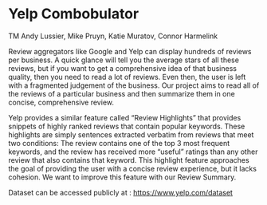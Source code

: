 # Yelp Combobulator

TM Andy Lussier, Mike Pruyn, Katie Muratov, Connor Harmelink

Review aggregators like Google and Yelp can display hundreds of reviews per business. A quick glance will tell you the average stars of all these reviews, but if you want to get a comprehensive idea of that business quality, then you need to read a lot of reviews. Even then, the user is left with a fragmented judgement of the business. Our project aims to read all of the reviews of a particular business and then summarize them in one concise, comprehensive review. 

Yelp provides a similar feature called “Review Highlights” that provides snippets of highly ranked reviews that contain popular keywords. These highlights are simply sentences extracted verbatim from reviews that meet two conditions: The review contains one of the top 3 most frequent keywords, and the review has received more “useful” ratings than any other review that also contains that keyword. This highlight feature approaches the goal of providing the user with a concise review experience, but it lacks cohesion. We want to improve this feature with our Review Summary. 

Dataset can be accessed publicly at : https://www.yelp.com/dataset
